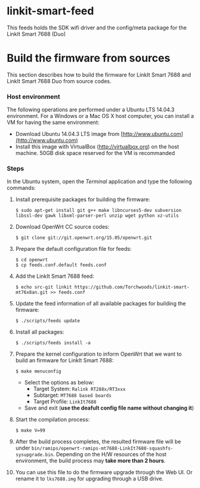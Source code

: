 # linkit-smart-feed
This feeds holds the SDK wifi driver and the config/meta package for the LinkIt Smart 7688 (Duo)

# Build the firmware from sources

This section describes how to build the firmware for LinkIt Smart 7688 and LinkIt Smart 7688 Duo from source codes.


### Host environment
The following operations are performed under a Ubuntu LTS 14.04.3 environment. For a Windows or a Mac OS X host computer, you can install a VM for having the same environment:
* Download Ubuntu 14.04.3 LTS image from [http://www.ubuntu.com](http://www.ubuntu.com)
* Install this image with VirtualBox (http://virtualbox.org) on the host machine. 50GB disk space reserved for the VM is recommanded


### Steps
In the Ubuntu system, open the *Terminal* application and type the following commands:

1. Install prerequisite packages for building the firmware:
    ```
    $ sudo apt-get install git g++ make libncurses5-dev subversion libssl-dev gawk libxml-parser-perl unzip wget python xz-utils
    ```

2. Download OpenWrt CC source codes:
    ```
    $ git clone git://git.openwrt.org/15.05/openwrt.git
    ```
    
3. Prepare the default configuration file for feeds:
    ```
    $ cd openwrt
    $ cp feeds.conf.default feeds.conf
    ```
    
4. Add the LinkIt Smart 7688 feed:
    
    ```
    $ echo src-git linkit https://github.com/Torchwoods/linkit-smart-mt76x8an.git >> feeds.conf
    ```
5. Update the feed information of all available packages for building the firmware:
    
    ```
    $ ./scripts/feeds update
    ```
6. Install all packages:
    
    ```
    $ ./scripts/feeds install -a
    ```
7. Prepare the kernel configuration to inform OpenWrt that we want to build an firmware for LinkIt Smart 7688:
    
    ```
    $ make menuconfig
    ```
    * Select the options as below:
        * Target System: `Ralink RT288x/RT3xxx`
        * Subtarget: `MT7688 based boards`
        * Target Profile: `LinkIt7688`
    * Save and exit (**use the deafult config file name without changing it**)
8. Start the compilation process:
    
    ```
    $ make V=99
    ```
9. After the build process completes, the resulted firmware file will be under `bin/ramips/openwrt-ramips-mt7688-LinkIt7688-squashfs-sysupgrade.bin`. Depending on the H/W resources of the host environment, the build process may **take more than 2 hours**.

10. You can use this file to do the firmware upgrade through the Web UI. Or rename it to `lks7688.img` for upgrading through a USB drive.

